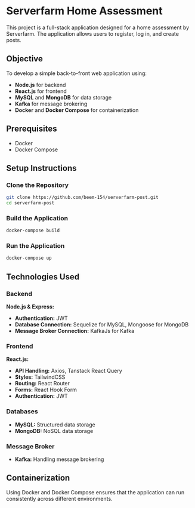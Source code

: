 # Serverfarm Home Assessment

This project is a full-stack application designed for a home assessment by Serverfarm. The application allows users to register, log in, and create posts.

## Objective

To develop a simple back-to-front web application using:

- **Node.js** for backend
- **React.js** for frontend
- **MySQL** and **MongoDB** for data storage
- **Kafka** for message brokering
- **Docker** and **Docker Compose** for containerization

## Prerequisites

- Docker
- Docker Compose

## Setup Instructions

### Clone the Repository

```bash
git clone https://github.com/beem-154/serverfarm-post.git
cd serverfarm-post
```

### Build the Application

```bash
docker-compose build
```

### Run the Application

```bash
docker-compose up
```

## Technologies Used

### Backend

**Node.js & Express:**
- **Authentication:** JWT
- **Database Connection:** Sequelize for MySQL, Mongoose for MongoDB
- **Message Broker Connection:** KafkaJs for Kafka

### Frontend

**React.js:**
- **API Handling:** Axios, Tanstack React Query
- **Styles:** TailwindCSS
- **Routing:** React Router
- **Forms:** React Hook Form
- **Authentication:** JWT

### Databases

- **MySQL:** Structured data storage
- **MongoDB:** NoSQL data storage

### Message Broker

- **Kafka:** Handling message brokering

## Containerization

Using Docker and Docker Compose ensures that the application can run consistently across different environments.
